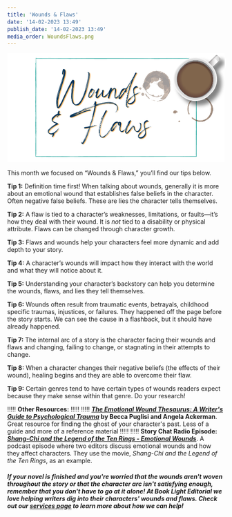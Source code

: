 ```yaml
---
title: 'Wounds & Flaws'
date: '14-02-2023 13:49'
publish_date: '14-02-2023 13:49'
media_order: WoundsFlaws.png
---
```


![Wounds & Flaws](WoundsFlaws.png "Wounds & Flaws")

This month we focused on “Wounds & Flaws,” you’ll find our tips below.  

**Tip 1:** Definition time first! When talking about wounds, generally it is more about an emotional wound that establishes false beliefs in the character. Often negative false beliefs. These are lies the character tells themselves. 

**Tip 2:** A flaw is tied to a character’s weaknesses, limitations, or faults—it’s how they deal with their wound. It is *not* tied to a disability or physical attribute. Flaws can be changed through character growth. 

**Tip 3:**  Flaws and wounds help your characters feel more dynamic and add depth to your story. 

**Tip 4:** A character’s wounds will impact how they interact with the world and what they will notice about it. 

**Tip 5:** Understanding your character’s backstory can help you determine the wounds, flaws, and lies they tell themselves. 

**Tip 6:** Wounds often result from traumatic events, betrayals, childhood specific traumas, injustices, or failures. They happened off the page before the story starts. We can see the cause in a flashback, but it should have already happened. 

**Tip 7:** The internal arc of a story is the character facing their wounds and flaws and changing, failing to change, or stagnating in their attempts to change.

**Tip 8:** When a character changes their negative beliefs (the effects of their wound), healing begins and they are able to overcome their flaw. 

**Tip 9:** Certain genres tend to have certain types of wounds readers expect because they make sense within that genre. Do your research! 

!!!!! **Other Resources:**
!!!!! 
!!!!! **[_The Emotional Wound Thesaurus: A Writer's Guide to Psychological Trauma_](https://www.amazon.com/Emotional-Wound-Thesaurus-Writers-Psychological/dp/0989772594/ref=sr_1_1?target=_blank) by Becca Puglisi and Angela Ackerman**. Great resource for finding the ghost of your character's past. Less of a guide and more of a reference material
!!!!! 
!!!!! **Story Chat Radio Episode: [_Shang-Chi and the Legend of the Ten Rings - Emotional Wounds_](https://www.storychatradio.com/shang-chi-and-the-legend-of-the-ten-rings-emotional-wounds?target=_blank)**. A podcast episode where two editors discuss emotional wounds and how they affect characters. They use the movie, _Shang-Chi and the Legend of the Ten Rings_, as an example. 

##### If your novel is finished and you're worried that the wounds aren't woven throughout the story or that the character arc isn't satisfying enough, remember that you don't have to go at it alone! At Book Light Editorial we love helping writers dig into their characters' wounds and flaws. Check out our [services page](/services) to learn more about how we can help! 
